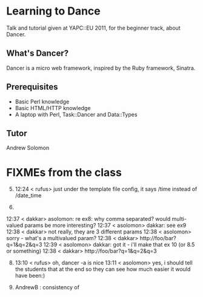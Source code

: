 Learning to Dance
=================

Talk and tutorial given at YAPC::EU 2011, for the beginner track, about Dancer.

What's Dancer?
--------------

Dancer is a micro web framework, inspired by the Ruby framework, Sinatra.

Prerequisites
-------------

* Basic Perl knowledge
* Basic HTML/HTTP knowledge
* A laptop with Perl, Task::Dancer and Data::Types

Tutor
-----

Andrew Solomon

FIXMEs from the class
===================





5. 12:24 < rufus> just under the template file config, it says /time instead of 
               /date_time


7. 
12:37 < dakkar> asolomon: re ex8: why comma separated? would multi-valued 
                params be more interesting?
12:37 < asolomon> dakkar: see ex9
12:38 < dakkar> not really, they are 3 different params
12:38 < asolomon> sorry - what's a multivalued param?
12:38 < dakkar>  http://foo/bar?q=1&q=2&q=3
12:39 < asolomon> dakkar: got it - i'll make that ex 10 (or 8.5 or something)
12:38 < dakkar>  http://foo/bar?q=1&q=2&q=3


8.  13:10 < rufus> oh, dancer -a is nice
13:11 < asolomon> yes, i should tell the students that at the end so they can 
                  see how much easier it would have been:)

9. AndrewB : consistency of 
